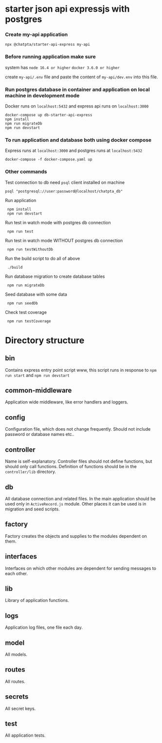 # starter json api expressjs with postgres

### Create my-api application

```shell
npx @chatpta/starter-api-express my-api
```

### Before running application make sure

system has
```node 16.4 or higher```
```docker 3.6.0 or higher```

create ```my-api/.env``` file and paste the content of ```my-api/dev.env``` into this file.

### Run postgres database in container and application on local machine in development mode

Docker runs on ```localhost:5432``` and express api runs on ```localhost:3000```

```shell
docker-compose up db-starter-api-express
npm install
npm run migrateDb
npm run devstart
```

### To run application and database both using docker compose

Express runs at ```localhost:3000``` and postgres runs at ```localhost:5432```

```shell
docker-compose -f docker-compose.yaml up
```

### Other commands

Test connection to db need ```psql``` client installed on machine

```shell
psql "postgresql://user:password@localhost/chatpta_db"
```

Run application

```shell
 npm install
 npm run devstart
```

Run test in watch mode with postgres db connection

```shell
 npm run test
```

Run test in watch mode WITHOUT postgres db connection

```shell
 npm run testWithoutDb
```

Run the build script to do all of above

```shell
 ./build
```

Run database migration to create database tables

```shell
 npm run migrateDb
```

Seed database with some data

```shell
 npm run seedDb
```

Check test coverage

```shell
 npm run testCoverage
```

# Directory structure

## bin

Contains express entry point script www, this script runs in response to ```npm run start``` and ```npm run devstart```

## common-middleware

Application wide middleware, like error handlers and loggers.

## config

Configuration file, which does not change frequently. Should not include password or database names etc..

## controller

Name is self-explanatory. Controller files should not define functions, but should only call functions. Definition of
functions should be in the ```controller/lib``` directory.

## db

All database connection and related files. In the main application should be used only in ```ActiveRecord.js``` module.
Other places it can be used is in migration and seed scripts.

## factory

Factory creates the objects and supplies to the modules dependent on them.

## interfaces

Interfaces on which other modules are dependent for sending messages to each other.

## lib

Library of application functions.

## logs

Application log files, one file each day.

## model

All models.

## routes

All routes.

## secrets

All secret keys.

## test

All application tests.
